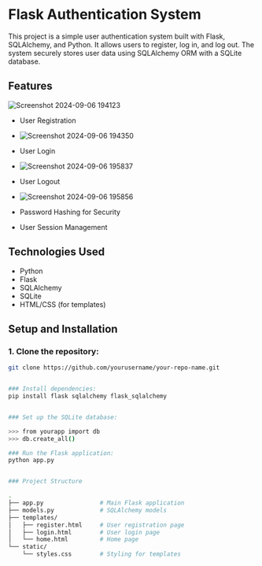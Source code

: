 # Flask Authentication System

This project is a simple user authentication system built with Flask, SQLAlchemy, and Python. It allows users to register, log in, and log out. The system securely stores user data using SQLAlchemy ORM with a SQLite database.

## Features

![Screenshot 2024-09-06 194123](https://github.com/user-attachments/assets/9222e749-27e5-43a9-995f-6ebffff337e8)




- User Registration
- ![Screenshot 2024-09-06 194350](https://github.com/user-attachments/assets/0ed7d2bf-7df5-4bb1-b94e-de6f937f9d38)


- User Login
- ![Screenshot 2024-09-06 195837](https://github.com/user-attachments/assets/5b961388-4cec-42b1-8749-084a8980ef22)    
- User Logout
- ![Screenshot 2024-09-06 195856](https://github.com/user-attachments/assets/0c349c2f-d038-4f85-ae2d-22b1f15a5bf2)

- Password Hashing for Security
- User Session Management

## Technologies Used

- Python
- Flask
- SQLAlchemy
- SQLite
- HTML/CSS (for templates)

## Setup and Installation

### 1. Clone the repository:
```bash
git clone https://github.com/yourusername/your-repo-name.git


### Install dependencies:
pip install flask sqlalchemy flask_sqlalchemy


### Set up the SQLite database:

>>> from yourapp import db
>>> db.create_all()

### Run the Flask application:
python app.py


### Project Structure

.
├── app.py                # Main Flask application
├── models.py             # SQLAlchemy models
├── templates/
│   ├── register.html     # User registration page
│   ├── login.html        # User login page
│   └── home.html         # Home page
└── static/
    └── styles.css        # Styling for templates
